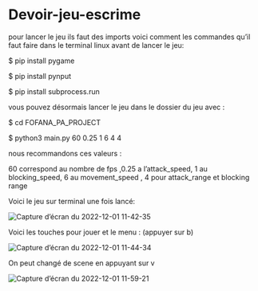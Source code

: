 # Devoir-jeu-escrime

pour lancer le jeu ils faut des imports voici comment les commandes qu’il faut faire dans le terminal linux avant de lancer le jeu:

$ pip install pygame

$ pip install pynput

$ pip install subprocess.run

vous pouvez désormais lancer le jeu dans le dossier du jeu avec : 

$ cd FOFANA_PA_PROJECT

$ python3 main.py 60 0.25 1 6 4 4  

nous recommandons ces valeurs : 

60 correspond au nombre de fps ,0.25 a l’attack_speed, 1 au blocking_speed, 
6 au movement_speed , 4 pour attack_range et blocking range

Voici le jeu sur terminal une fois lancé:

![Capture d’écran du 2022-12-01 11-42-35](https://user-images.githubusercontent.com/97361977/205040487-a01c0549-06e3-4280-ac59-67fc79dbe7c0.png)


Voici les touches pour jouer et le menu : (appuyer sur b)

![Capture d’écran du 2022-12-01 11-44-34](https://user-images.githubusercontent.com/97361977/205039869-c004447f-5539-4c00-ae70-2d93c191152e.png)

On peut changé de scene en appuyant sur v

![Capture d’écran du 2022-12-01 11-59-21](https://user-images.githubusercontent.com/97361977/205040801-ca8a5379-a4ec-4c72-bcd1-b10658705c8c.png)
